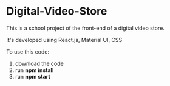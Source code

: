 # Digital-Video-Store
This is a school project of the front-end of a digital video store. 

It's developed using React.js, Material UI, CSS

To use this code:
1. download the code
2. run **npm install**
3. run **npm start**
